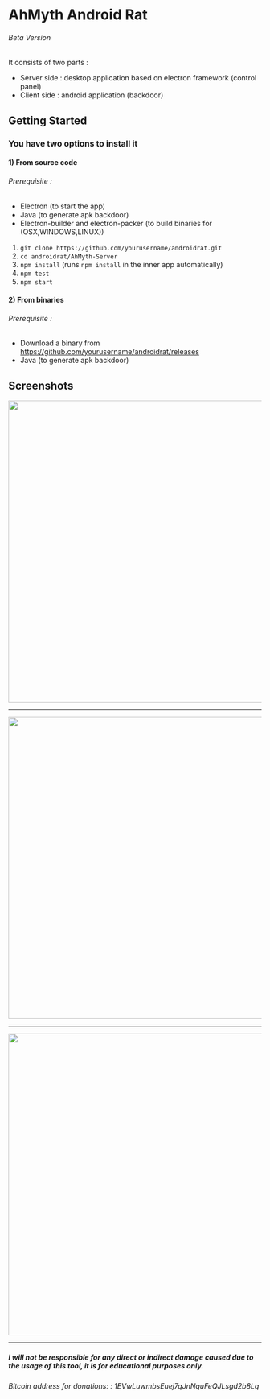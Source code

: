# AhMyth Android Rat
###### Beta Version
It consists of two parts :
* Server side : desktop application based on electron framework (control panel)
* Client side : android application (backdoor)


## Getting Started
### You have two options to install it
#### 1) From source code
###### Prerequisite :
* Electron (to start the app)
* Java (to generate apk backdoor)
* Electron-builder and electron-packer (to build binaries for (OSX,WINDOWS,LINUX))
1. ```git clone https://github.com/yourusername/androidrat.git```
2. ```cd androidrat/AhMyth-Server```
3. ```npm install```  (runs `npm install` in the inner app automatically)
4. ```npm test```
5. ```npm start```

#### 2) From binaries
###### Prerequisite :
* Download a binary from https://github.com/yourusername/androidrat/releases
* Java (to generate apk backdoor)

## Screenshots
<p align="center">
  <img src="http://i.imgur.com/HM3uXL6.png" width="600"/>
</p>

---------------------------------------------------------------

<p align="center">
  <img src="http://i.imgur.com/nHTGGHi.png" width="600"/>
</p>

---------------------------------------------------------------

<p align="center">
  <img src="http://i.imgur.com/XVXCHV9.png" width="600"/>
</p>



---------------------------------------------------------------
##### I will not be responsible for any direct or indirect damage caused due to the usage of this tool, it is for educational purposes only.
###### Bitcoin address for donations:  : 1EVwLuwmbsEuej7qJnNquFeQJLsgd2b8Lq
